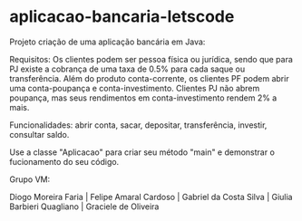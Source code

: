 # aplicacao-bancaria-letscode
 
 Projeto criação de uma aplicação bancária em Java:
 
Requisitos:
Os clientes podem ser pessoa física ou jurídica, sendo que para PJ existe a cobrança de uma taxa de 0.5% para cada saque ou transferência. Além do produto conta-corrente, os clientes PF podem abrir uma conta-poupança e conta-investimento. Clientes PJ não abrem poupança, mas seus rendimentos em conta-investimento rendem 2% a mais.

Funcionalidades: 
abrir conta, sacar, depositar, transferência, investir, consultar saldo.

Use a classe "Aplicacao" para criar seu método "main" e demonstrar o fucionamento do seu código.
 
 
 
 Grupo VM:

Diogo Moreira Faria |
Felipe Amaral Cardoso |
Gabriel da Costa Silva |
Giulia Barbieri Quagliano |
Graciele de Oliveira 
